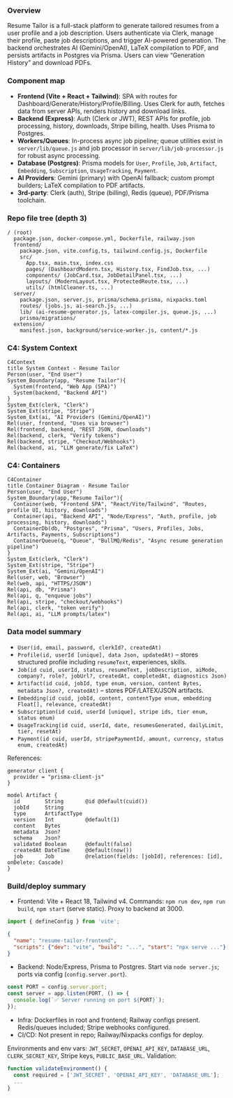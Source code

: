 ### Overview

Resume Tailor is a full-stack platform to generate tailored resumes from a user profile and a job description. Users authenticate via Clerk, manage their profile, paste job descriptions, and trigger AI-powered generation. The backend orchestrates AI (Gemini/OpenAI), LaTeX compilation to PDF, and persists artifacts in Postgres via Prisma. Users can view “Generation History” and download PDFs.

### Component map

- **Frontend (Vite + React + Tailwind)**: SPA with routes for Dashboard/Generate/History/Profile/Billing. Uses Clerk for auth, fetches data from server APIs, renders history and download links.
- **Backend (Express)**: Auth (Clerk or JWT), REST APIs for profile, job processing, history, downloads, Stripe billing, health. Uses Prisma to Postgres.
- **Workers/Queues**: In-process async job pipeline; queue utilities exist in `server/lib/queue.js` and job processor in `server/lib/job-processor.js` for robust async processing.
- **Database (Postgres)**: Prisma models for `User`, `Profile`, `Job`, `Artifact`, `Embedding`, `Subscription`, `UsageTracking`, `Payment`.
- **AI Providers**: Gemini (primary) with OpenAI fallback; custom prompt builders; LaTeX compilation to PDF artifacts.
- **3rd-party**: Clerk (auth), Stripe (billing), Redis (queue), PDF/Prisma toolchain.

### Repo file tree (depth 3)

```
/ (root)
  package.json, docker-compose.yml, Dockerfile, railway.json
  frontend/
    package.json, vite.config.ts, tailwind.config.js, Dockerfile
    src/
      App.tsx, main.tsx, index.css
      pages/ (DashboardModern.tsx, History.tsx, FindJob.tsx, ...)
      components/ (JobCard.tsx, JobDetailPanel.tsx, ...)
      layouts/ (ModernLayout.tsx, ProtectedRoute.tsx, ...)
      utils/ (htmlCleaner.ts, ...)
  server/
    package.json, server.js, prisma/schema.prisma, nixpacks.toml
    routes/ (jobs.js, ai-search.js, ...)
    lib/ (ai-resume-generator.js, latex-compiler.js, queue.js, ...)
    prisma/migrations/
  extension/
    manifest.json, background/service-worker.js, content/*.js
```

### C4: System Context

```mermaid
C4Context
title System Context - Resume Tailor
Person(user, "End User")
System_Boundary(app, "Resume Tailor"){
  System(frontend, "Web App (SPA)")
  System(backend, "Backend API")
}
System_Ext(clerk, "Clerk")
System_Ext(stripe, "Stripe")
System_Ext(ai, "AI Providers (Gemini/OpenAI)")
Rel(user, frontend, "Uses via browser")
Rel(frontend, backend, "REST JSON, downloads")
Rel(backend, clerk, "Verify tokens")
Rel(backend, stripe, "Checkout/Webhooks")
Rel(backend, ai, "LLM generate/fix LaTeX")
```

### C4: Containers

```mermaid
C4Container
title Container Diagram - Resume Tailor
Person(user, "End User")
System_Boundary(app,"Resume Tailor"){
  Container(web, "Frontend SPA", "React/Vite/Tailwind", "Routes, profile UI, history, downloads")
  Container(api, "Backend API", "Node/Express", "Auth, profile, job processing, history, downloads")
  ContainerDb(db, "Postgres", "Prisma", "Users, Profiles, Jobs, Artifacts, Payments, Subscriptions")
  ContainerQueue(q, "Queue", "BullMQ/Redis", "Async resume generation pipeline")
}
System_Ext(clerk, "Clerk")
System_Ext(stripe, "Stripe")
System_Ext(ai, "Gemini/OpenAI")
Rel(user, web, "Browser")
Rel(web, api, "HTTPS/JSON")
Rel(api, db, "Prisma")
Rel(api, q, "enqueue jobs")
Rel(api, stripe, "checkout/webhooks")
Rel(api, clerk, "token verify")
Rel(api, ai, "LLM prompts/latex")
```

### Data model summary

- `User(id, email, password, clerkId?, createdAt)`
- `Profile(id, userId [unique], data Json, updatedAt)` – stores structured profile including `resumeText`, experiences, skills.
- `Job(id cuid, userId, status, resumeText, jobDescription, aiMode, company?, role?, jobUrl?, createdAt, completedAt, diagnostics Json)`
- `Artifact(id cuid, jobId, type enum, version, content Bytes, metadata Json?, createdAt)` – stores PDF/LATEX/JSON artifacts.
- `Embedding(id cuid, jobId, content, contentType enum, embedding Float[], relevance, createdAt)`
- `Subscription(id cuid, userId [unique], stripe ids, tier enum, status enum)`
- `UsageTracking(id cuid, userId, date, resumesGenerated, dailyLimit, tier, resetAt)`
- `Payment(id cuid, userId, stripePaymentId, amount, currency, status enum, createdAt)`

References:

```1:75:/Users/vinaymuthareddy/RESUME_GENERATOR/server/prisma/schema.prisma
generator client {
  provider = "prisma-client-js"
}
```

```60:111:/Users/vinaymuthareddy/RESUME_GENERATOR/server/prisma/schema.prisma
model Artifact {
  id        String       @id @default(cuid())
  jobId     String
  type      ArtifactType
  version   Int          @default(1)
  content   Bytes
  metadata  Json?
  schema    Json?
  validated Boolean      @default(false)
  createdAt DateTime     @default(now())
  job       Job          @relation(fields: [jobId], references: [id], onDelete: Cascade)
}
```

### Build/deploy summary

- Frontend: Vite + React 18, Tailwind v4. Commands: `npm run dev`, `npm run build`, `npm start` (serve static). Proxy to backend at 3000.

```1:36:/Users/vinaymuthareddy/RESUME_GENERATOR/frontend/vite.config.ts
import { defineConfig } from 'vite';
```

```1:42:/Users/vinaymuthareddy/RESUME_GENERATOR/frontend/package.json
{
  "name": "resume-tailor-frontend",
  "scripts": {"dev": "vite", "build": "...", "start": "npx serve ..."}
}
```

- Backend: Node/Express, Prisma to Postgres. Start via `node server.js`; ports via config (`config.server.port`).

```2702:2706:/Users/vinaymuthareddy/RESUME_GENERATOR/server/server.js
const PORT = config.server.port;
const server = app.listen(PORT, () => {
  console.log(`✅ Server running on port ${PORT}`);
});
```

- Infra: Dockerfiles in root and frontend; Railway configs present. Redis/queues included; Stripe webhooks configured.
- CI/CD: Not present in repo; Railway/Nixpacks configs for deploy.

Environments and env vars: `JWT_SECRET`, `OPENAI_API_KEY`, `DATABASE_URL`, `CLERK_SECRET_KEY`, Stripe keys, `PUBLIC_BASE_URL`. Validation:

```127:145:/Users/vinaymuthareddy/RESUME_GENERATOR/server/server.js
function validateEnvironment() {
  const required = ['JWT_SECRET', 'OPENAI_API_KEY', 'DATABASE_URL'];
  ...
}
```
